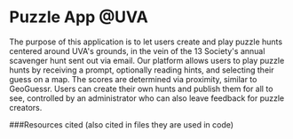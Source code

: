 # Puzzle App @UVA

The purpose of this application is to let users create and play puzzle hunts centered around UVA's grounds, 
in the vein of the 13 Society's annual scavenger hunt sent out via email. Our platform allows
users to play puzzle hunts by receiving a prompt, optionally reading hints, and selecting their 
guess on a map. The scores are determined via proximity, similar to GeoGuessr. Users can create their
own hunts and publish them for all to see, controlled by an administrator who can also leave feedback
for puzzle creators.

###Resources cited (also cited in files they are used in code)



